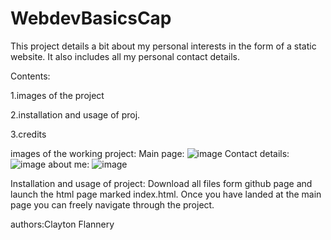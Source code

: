 # WebdevBasicsCap

This project details a bit about my personal interests in the form of a static website. It also includes all my personal contact details.

Contents:

1.images of the project

2.installation and usage of proj.

3.credits

images of the working project:
Main page: ![image](https://user-images.githubusercontent.com/82589681/120540204-b287b800-c3e8-11eb-861c-fe1c679f4da6.png)
Contact details: ![image](https://user-images.githubusercontent.com/82589681/120540354-e236c000-c3e8-11eb-8bb4-eb345adc69b9.png)
about me: ![image](https://user-images.githubusercontent.com/82589681/120540518-14e0b880-c3e9-11eb-83dc-0cad1cf9e225.png)

Installation and usage of project:
Download all files form github page and launch the html page marked index.html. Once you have landed at the main page you can freely navigate through the project.


authors:Clayton Flannery
